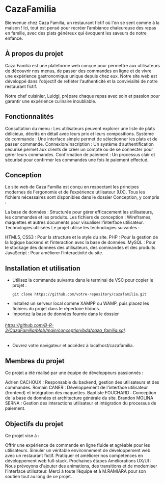 # CazaFamilia
Bienvenue chez Caza Familia, un restaurant fictif où l'on se sent comme à la maison ! Ici, tout est pensé pour recréer l’ambiance chaleureuse des repas en famille, avec des plats généreux qui évoquent les saveurs de notre enfance.

## À propos du projet
Caza Familia est une plateforme web conçue pour permettre aux utilisateurs de découvrir nos menus, de passer des commandes en ligne et de vivre une expérience gastronomique unique depuis chez eux. Notre site web est développé dans l'objectif de refléter l'authenticité et la convivialité de notre restaurant fictif.

Notre chef cuisinier, Luidgi, prépare chaque repas avec soin et passion pour garantir une expérience culinaire inoubliable.

## Fonctionnalités
Consultation du menu : Les utilisateurs peuvent explorer une liste de plats délicieux, décrits en détail avec leurs prix et leurs compositions.
Système de commande : Une interface simple permet de sélectionner les plats et de passer commande.
Connexion/Inscription : Un système d’authentification sécurisé permet aux clients de créer un compte ou de se connecter pour gérer leurs commandes.
Confirmation de paiement : Un processus clair et sécurisé pour confirmer les commandes une fois le paiement effectué.

## Conception
Le site web de Caza Familia est conçu en respectant les principes modernes de l'ergonomie et de l’expérience utilisateur (UX). Tous les fichiers nécessaires sont disponibles dans le dossier Conception, y compris :

La base de données : Structurée pour gérer efficacement les utilisateurs, les commandes et les produits.
Les fichiers de conception : Wireframes, maquettes et autres documents pour visualiser l'interface utilisateur.
Technologies utilisées
Le projet utilise les technologies suivantes :

HTML5, CSS3 : Pour la structure et le style du site.
PHP : Pour la gestion de la logique backend et l’interaction avec la base de données.
MySQL : Pour le stockage des données des utilisateurs, des commandes et des produits.
JavaScript : Pour améliorer l’interactivité du site.

## Installation et utilisation
- Utilisez la commande suivante dans le terminal de VSC pour copier le projet :
   ```
   git clone https://github.com/votre-repository/cazafamilia.git
  ```
- Installez un serveur local comme XAMPP ou WAMP, puis placez les fichiers du projet dans le répertoire htdocs.
- Importez la base de données fournie dans le dossier
###### https://github.com/B-R-3/CazaFamilia/blob/main/conception/bdd/caza_familia.sql.
- Ouvrez votre navigateur et accédez à localhost/cazafamilia.

## Membres du projet
Ce projet a été réalisé par une équipe de développeurs passionnés :

Adrien CACHOUX : Responsable du backend, gestion des utilisateurs et des commandes.
Romain CANER : Développement de l'interface utilisateur (frontend) et intégration des maquettes.
Baptiste FOUCHARD : Conception de la base de données et architecture générale du site.
Brandon MOLINA SERNA : Gestion des interactions utilisateur et intégration du processus de paiement.

## Objectifs du projet
Ce projet vise à :

Offrir une expérience de commande en ligne fluide et agréable pour les utilisateurs.
Simuler un véritable environnement de développement web avec un restaurant fictif.
Pratiquer et améliorer nos compétences en développement web full-stack.
Prochaines étapes
Améliorations UX/UI : Nous prévoyons d'ajouter des animations, des transitions et de moderniser l'interface utilisateur.
Merci à toute l’équipe et à M.RAMIARA pour son soutien tout au long de ce projet.
